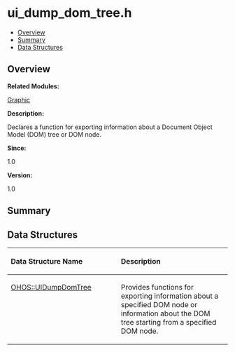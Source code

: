 # ui\_dump\_dom\_tree.h<a name="EN-US_TOPIC_0000001054718113"></a>

-   [Overview](#section1180707435165630)
-   [Summary](#section1024478946165630)
-   [Data Structures](#nested-classes)

## **Overview**<a name="section1180707435165630"></a>

**Related Modules:**

[Graphic](graphic.md)

**Description:**

Declares a function for exporting information about a Document Object Model \(DOM\) tree or DOM node. 

**Since:**

1.0

**Version:**

1.0

## **Summary**<a name="section1024478946165630"></a>

## Data Structures<a name="nested-classes"></a>

<a name="table954953413165630"></a>
<table><thead align="left"><tr id="row1528191312165630"><th class="cellrowborder" valign="top" width="50%" id="mcps1.1.3.1.1"><p id="p1572781409165630"><a name="p1572781409165630"></a><a name="p1572781409165630"></a>Data Structure Name</p>
</th>
<th class="cellrowborder" valign="top" width="50%" id="mcps1.1.3.1.2"><p id="p970155670165630"><a name="p970155670165630"></a><a name="p970155670165630"></a>Description</p>
</th>
</tr>
</thead>
<tbody><tr id="row1350578451165630"><td class="cellrowborder" valign="top" width="50%" headers="mcps1.1.3.1.1 "><p id="p394653730165630"><a name="p394653730165630"></a><a name="p394653730165630"></a><a href="ohos-uidumpdomtree.md">OHOS::UIDumpDomTree</a></p>
</td>
<td class="cellrowborder" valign="top" width="50%" headers="mcps1.1.3.1.2 "><p id="p2010205586165630"><a name="p2010205586165630"></a><a name="p2010205586165630"></a>Provides functions for exporting information about a specified DOM node or information about the DOM tree starting from a specified DOM node. </p>
</td>
</tr>
</tbody>
</table>

